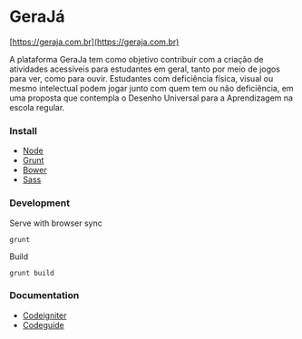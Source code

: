 # GeraJá #

[https://geraja.com.br](https://geraja.com.br)

A plataforma GeraJa tem como objetivo contribuir com a criação de atividades acessíveis para estudantes em geral, tanto por meio de jogos para ver, como para ouvir. Estudantes com deficiência física, visual ou mesmo intelectual podem jogar junto com quem tem ou não deficiência, em uma proposta que contempla o Desenho Universal para a Aprendizagem na escola regular.

### Install ###

* [Node](https://nodejs.org)
* [Grunt](https://gruntjs.com)
* [Bower](https://bower.io)
* [Sass](http://sass-lang.com/)

### Development ###

Serve with browser sync
```
grunt
```

Build
```
grunt build
```

### Documentation ###

* [Codeigniter](http://www.codeigniter.com/user_guide)
* [Codeguide](http://codeguide.co/)
